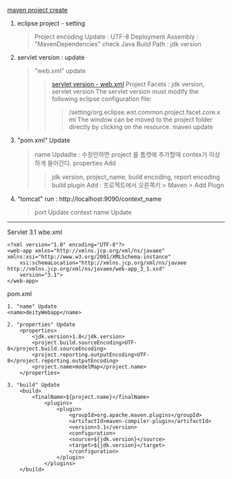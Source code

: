 
<head>
	<meta http-equiv="Content-Type" content="text/html; charset=utf-8" />
</head>	

[maven project create](http://jaesu.tistory.com/entry/Maven-web-project-%EB%A7%8C%EB%93%A4%EA%B8%B0)

1. eclipse project - setting
    > Project encoding Update : UTF-8
    > Deployment Assembly : "MavenDependencies" check
    > Java Build Path : jdk version
2. servlet version : update
    > "web.xml" update
    >> [servlet version - web.xml](http://antop.tistory.com/145)
    > Project Facets : jdk version, servlet version
      >> The servlet version must modify the following eclipse configuration file:
      >>> /setting/org.eclipse.wst.common.project.facet.core.xml
      >> The window can be moved to the project folder directly by clicking on the resource.
      >> maven update
3. "pom.xml" Update
    > name Updadte : 수정안하면 project 를 톰캣에 추가할때 contex가 이상하게 들어간다.
    > properties Add
    >> jdk version, project_name, build encoding, report encoding
    > build plugin Add : 프로젝트에서 오른쪽키 > Maven > Add Plugn
4. "tomcat" run : http://localhost:9090/context_name
    > port Update
    > context name Update

---

Servlet 3.1 wbe.xml
```
<?xml version="1.0" encoding="UTF-8"?>
<web-app xmlns="http://xmlns.jcp.org/xml/ns/javaee" xmlns:xsi="http://www.w3.org/2001/XMLSchema-instance" 
	xsi:schemaLocation="http://xmlns.jcp.org/xml/ns/javaee http://xmlns.jcp.org/xml/ns/javaee/web-app_3_1.xsd" 
	version="3.1"> 
</web-app>
```

pom.xml  
```
1. "name" Update
<name>deityWebapp</name>

2. "properties" Update
    <properties>
        <jdk.version>1.8</jdk.version>
        <project.build.sourceEncoding>UTF-8</project.build.sourceEncoding>
        <project.reporting.outputEncoding>UTF-8</project.reporting.outputEncoding>        
        <project.name>modelMap</project.name>
    </properties>

3. "build" Update
    <build>
        <finalName>${project.name}</finalName>
            <plugins>
                <plugin>
                    <groupId>org.apache.maven.plugins</groupId>
                    <artifactId>maven-compiler-plugin</artifactId>
                    <version>3.1</version>
                    <configuration>
                    <source>${jdk.version}</source>
                    <target>${jdk.version}</target>
                    </configuration>
                </plugin>
            </plugins>    
    </build>    
```

